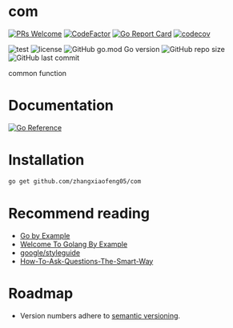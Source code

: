 # com
[![PRs Welcome](https://img.shields.io/badge/PRs-welcome-brightgreen.svg?style=flat-square)](https://makeapullrequest.com)
[![CodeFactor](https://www.codefactor.io/repository/github/zhangxiaofeng05/com/badge)](https://www.codefactor.io/repository/github/zhangxiaofeng05/com)
[![Go Report Card](https://goreportcard.com/badge/github.com/zhangxiaofeng05/com)](https://goreportcard.com/report/github.com/zhangxiaofeng05/com)
[![codecov](https://codecov.io/gh/zhangxiaofeng05/com/branch/main/graph/badge.svg?token=VUTRUT9DU0)](https://codecov.io/gh/zhangxiaofeng05/com)

![test](https://github.com/zhangxiaofeng05/com/actions/workflows/test.yml/badge.svg?branch=main)
![license](https://img.shields.io/github/license/zhangxiaofeng05/com)
![GitHub go.mod Go version](https://img.shields.io/github/go-mod/go-version/zhangxiaofeng05/com)
![GitHub repo size](https://img.shields.io/github/repo-size/zhangxiaofeng05/com)
![GitHub last commit](https://img.shields.io/github/last-commit/zhangxiaofeng05/com)

common function

# Documentation
[![Go Reference](https://pkg.go.dev/badge/github.com/zhangxiaofeng05/com.svg)](https://pkg.go.dev/github.com/zhangxiaofeng05/com)

# Installation
```bash
go get github.com/zhangxiaofeng05/com
```

# Recommend reading
 - [Go by Example](https://gobyexample.com/)
 - [Welcome To Golang By Example](https://golangbyexample.com/)
 - [google/styleguide](https://github.com/google/styleguide/tree/gh-pages/go)
 - [How-To-Ask-Questions-The-Smart-Way](https://github.com/ryanhanwu/How-To-Ask-Questions-The-Smart-Way)

# Roadmap
 * Version numbers adhere to [semantic versioning](http://semver.org).

